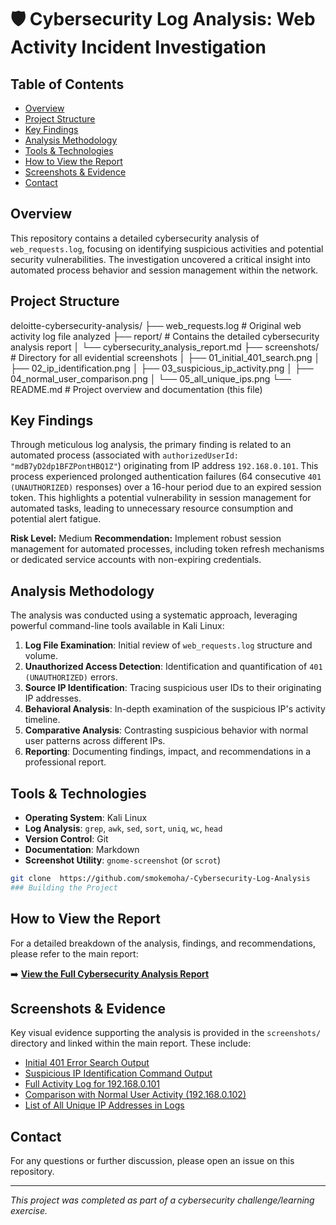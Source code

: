 # 🛡️ Cybersecurity Log Analysis: Web Activity Incident Investigation

## Table of Contents

- [Overview](#overview)
- [Project Structure](#project-structure)
- [Key Findings](#key-findings)
- [Analysis Methodology](#analysis-methodology)
- [Tools & Technologies](#tools--technologies)
- [How to View the Report](#how-to-view-the-report)
- [Screenshots & Evidence](#screenshots--evidence)
- [Contact](#contact)

## Overview

This repository contains a detailed cybersecurity analysis of `web_requests.log`, focusing on identifying suspicious activities and potential security vulnerabilities. The investigation uncovered a critical insight into automated process behavior and session management within the network.

## Project Structure

deloitte-cybersecurity-analysis/
├── web_requests.log # Original web activity log file analyzed
├── report/ # Contains the detailed cybersecurity analysis report
│ └── cybersecurity_analysis_report.md
├── screenshots/ # Directory for all evidential screenshots
│ ├── 01_initial_401_search.png
│ ├── 02_ip_identification.png
│ ├── 03_suspicious_ip_activity.png
│ ├── 04_normal_user_comparison.png
│ └── 05_all_unique_ips.png
└── README.md # Project overview and documentation (this file)

## Key Findings

Through meticulous log analysis, the primary finding is related to an automated process (associated with `authorizedUserId: "mdB7yD2dp1BFZPontHBQ1Z"`) originating from IP address `192.168.0.101`. This process experienced prolonged authentication failures (64 consecutive `401 (UNAUTHORIZED)` responses) over a 16-hour period due to an expired session token. This highlights a potential vulnerability in session management for automated tasks, leading to unnecessary resource consumption and potential alert fatigue.

**Risk Level:** Medium
**Recommendation:** Implement robust session management for automated processes, including token refresh mechanisms or dedicated service accounts with non-expiring credentials.

## Analysis Methodology

The analysis was conducted using a systematic approach, leveraging powerful command-line tools available in Kali Linux:

1.  **Log File Examination**: Initial review of `web_requests.log` structure and volume.
2.  **Unauthorized Access Detection**: Identification and quantification of `401 (UNAUTHORIZED)` errors.
3.  **Source IP Identification**: Tracing suspicious user IDs to their originating IP addresses.
4.  **Behavioral Analysis**: In-depth examination of the suspicious IP's activity timeline.
5.  **Comparative Analysis**: Contrasting suspicious behavior with normal user patterns across different IPs.
6.  **Reporting**: Documenting findings, impact, and recommendations in a professional report.

## Tools & Technologies

- **Operating System**: Kali Linux
- **Log Analysis**: `grep`, `awk`, `sed`, `sort`, `uniq`, `wc`, `head`
- **Version Control**: Git
- **Documentation**: Markdown
- **Screenshot Utility**: `gnome-screenshot` (or `scrot`)

```bash
git clone  https://github.com/smokemoha/-Cybersecurity-Log-Analysis
### Building the Project
```

## How to View the Report

For a detailed breakdown of the analysis, findings, and recommendations, please refer to the main report:

➡️ [**View the Full Cybersecurity Analysis Report**](report/cybersecurity_analysis_report.md)

## Screenshots & Evidence

Key visual evidence supporting the analysis is provided in the `screenshots/` directory and linked within the main report. These include:

- [Initial 401 Error Search Output](screenshots/01_initial_401_search.png)
- [Suspicious IP Identification Command Output](screenshots/02_ip_identification.png)
- [Full Activity Log for 192.168.0.101](screenshots/03_suspicious_ip_activity.png)
- [Comparison with Normal User Activity (192.168.0.102)](screenshots/04_normal_user_comparison.png)
- [List of All Unique IP Addresses in Logs](screenshots/05_all_unique_ips.png)

## Contact

For any questions or further discussion, please open an issue on this repository.

---

_This project was completed as part of a cybersecurity challenge/learning exercise._
